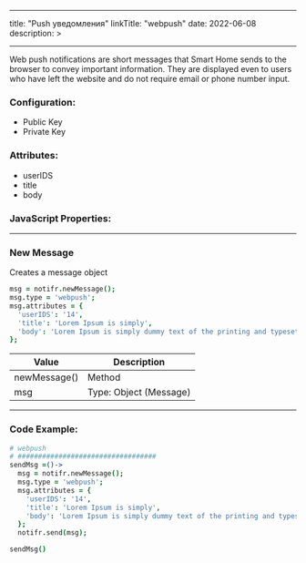 
---
title: "Push уведомления"
linkTitle: "webpush"
date: 2022-06-08
description: >

---

Web push notifications are short messages that Smart Home sends to the browser to convey important information. They are displayed even to users who have left the website and do not require email or phone number input.

### Configuration:
* Public Key
* Private Key

### Attributes:
* userIDS
* title
* body

### JavaScript Properties:

----------------

### New Message

Creates a message object

```coffeescript
msg = notifr.newMessage();
msg.type = 'webpush';
msg.attributes = {
  'userIDS': '14',
  'title': 'Lorem Ipsum is simply',
  'body': 'Lorem Ipsum is simply dummy text of the printing and typesetting industry. Lorem Ipsum'
};

```
| Value | Description |
|-------|-------------|
| newMessage() | Method |
| msg | Type: Object (Message) |

----------------

### Code Example:

```coffeescript
# webpush
# ##################################
sendMsg =()->
  msg = notifr.newMessage();
  msg.type = 'webpush';
  msg.attributes = {
    'userIDS': '14',
    'title': 'Lorem Ipsum is simply',
    'body': 'Lorem Ipsum is simply dummy text of the printing and typesetting industry. Lorem Ipsum'
  };
  notifr.send(msg);

sendMsg()
```

